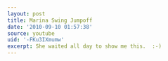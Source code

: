 ```yaml
---
layout: post
title: Marina Swing Jumpoff
date: '2010-09-10 01:57:38'
source: youtube
uid: '-FKu3IXmumw'
excerpt: She waited all day to show me this.  :-)
---
```

